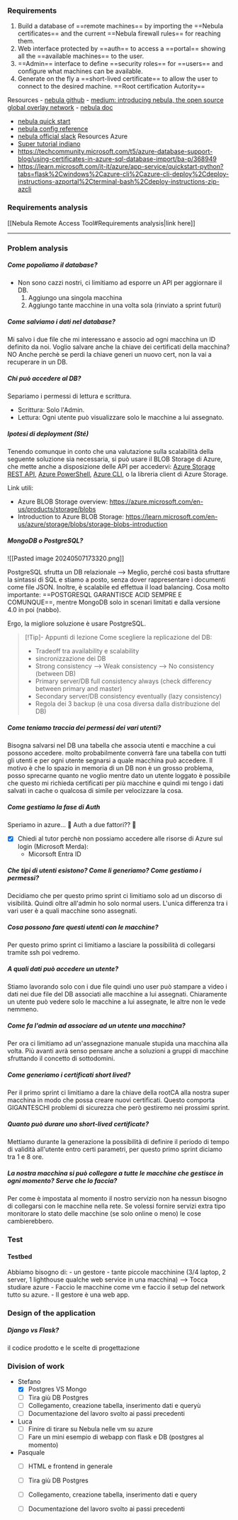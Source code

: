 ### Requirements
1) Build a database of ==remote machines== by importing the ==Nebula certificates== and the current ==Nebula firewall rules== for reaching them.
2) Web interface protected by ==auth== to access a ==portal== showing all the ==available machines== to the user.
3) ==Admin== interface to define ==security roles== for ==users== and configure what machines can be available.
4) Generate on the fly a ==short-lived certificate== to allow the user to connect to the desired machine.
==Root certification Autority==

Resources
- [nebula github](https://github.com/slackhq/nebula)
- [medium: introducing nebula, the open source global overlay network](https://medium.com/several-people-are-coding/introducing-nebula-the-open-source-global-overlay-network-from-slack-884110a5579)
- [nebula doc](https://nebula.defined.net/docs/)
- [nebula quick start](https://nebula.defined.net/docs/guides/quick-start/)
- [nebula config reference](https://nebula.defined.net/docs/config/)
- [nebula official slack](https://join.slack.com/t/nebulaoss/shared_invite/enQtOTA5MDI4NDg3MTg4LTkwY2EwNTI4NzQyMzc0M2ZlODBjNWI3NTY1MzhiOThiMmZlZjVkMTI0NGY4YTMyNjUwMWEyNzNkZTJmYzQxOGU) 
Resources Azure
- [Super tutorial indiano](https://www.youtube.com/watch?v=tDuruX7XSac&t=2464s)
- https://techcommunity.microsoft.com/t5/azure-database-support-blog/using-certificates-in-azure-sql-database-import/ba-p/368949
- https://learn.microsoft.com/it-it/azure/app-service/quickstart-python?tabs=flask%2Cwindows%2Cazure-cli%2Cazure-cli-deploy%2Cdeploy-instructions-azportal%2Cterminal-bash%2Cdeploy-instructions-zip-azcli


### Requirements analysis
[[Nebula Remote Access Tool#Requirements analysis|link here]]

-----

### Problem analysis
##### Come popoliamo il database?
- Non sono cazzi nostri, ci limitiamo ad esporre un API per aggiornare il DB.
	1) Aggiungo una singola macchina
	2) Aggiungo tante macchine in una volta sola (rinviato a sprint futuri)
##### Come salviamo i dati nel database?
Mi salvo i due file che mi interessano e associo ad ogni macchina un ID definito da noi. 
Voglio salvare anche la chiave dei certificati della macchina? NO
Anche perchè se perdi la chiave generi un nuovo cert, non la vai a recuperare in un DB.
##### Chi può accedere al DB?
Separiamo i permessi di lettura e scrittura.
- Scrittura: Solo l'Admin.
- Lettura: Ogni utente può visualizzare solo le macchine a lui assegnato.

##### Ipotesi di deployment (Sté)
Tenendo comunque in conto che una valutazione sulla scalabilità della seguente soluzione sia necessaria, si può usare il BLOB Storage di Azure, che mette anche a disposizione delle API per accedervi: [Azure Storage REST API](https://learn.microsoft.com/en-us/rest/api/storageservices/blob-service-rest-api), [Azure PowerShell](https://learn.microsoft.com/en-us/powershell/module/az.storage), [Azure CLI](https://learn.microsoft.com/en-us/cli/azure/storage), o la libreria client di Azure Storage.

Link utili:
- Azure BLOB Storage overview: https://azure.microsoft.com/en-us/products/storage/blobs
- Introduction to Azure BLOB Storage: https://learn.microsoft.com/en-us/azure/storage/blobs/storage-blobs-introduction

##### MongoDB o PostgreSQL?
![[Pasted image 20240507173320.png]]

PostgreSQL sfrutta un DB relazionale --> Meglio, perché così basta sfruttare la sintassi di SQL e stiamo a posto, senza dover rappresentare i documenti come file JSON. Inoltre, è scalabile ed effettua il load balancing. Cosa molto importante: ==POSTGRESQL GARANTISCE ACID SEMPRE E COMUNQUE==, mentre MongoDB solo in scenari limitati e dalla versione 4.0 in poi (nabbo).

Ergo, la migliore soluzione è usare PostgreSQL.

> [!Tip]- Appunti di lezione
> Come scegliere la replicazione del DB:
> - Tradeoff tra availability e scalability
> - sincronizzazione dei DB
> - Strong consistency --> Weak consistency --> No consistency (between DB)
> - Primary server/DB full consistency always (check differency between primary and master)
> - Secondary server/DB consistency eventually (lazy consistency)
> - Regola dei 3 backup (è una cosa diversa dalla distribuzione del DB)
##### Come teniamo traccia dei permessi dei vari utenti?
Bisogna salvarsi nel DB una tabella che associa utenti e macchine a cui possono accedere.
molto probabilmente converrà fare una tabella con tutti gli utenti e per ogni utente segnarsi a quale macchina può accedere. Il motivo è che lo spazio in memoria di un DB non è un grosso problema, posso sprecarne quanto ne voglio mentre dato un utente loggato è possibile che questo mi richieda certificati per più macchine e quindi mi tengo i dati salvati in cache o qualcosa di simile per velocizzare la cosa.
##### Come gestiamo la fase di Auth
Speriamo in azure... 🤞
Auth a due fattori?? 👀
- [x] Chiedi al tutor perchè non possiamo accedere alle risorse di Azure sul login (Microsoft Merda):
	- Micorsoft Entra ID
##### Che tipi di utenti esistono? Come li generiamo? Come gestiamo i permessi?
Decidiamo che per questo primo sprint ci limitiamo solo ad un discorso di visibilità.
Quindi oltre all'admin ho solo normal users. L'unica differenza tra i vari user è a quali macchine sono assegnati.
##### Cosa possono fare questi utenti con le macchine?
Per questo primo sprint ci limitiamo a lasciare la possibilità di collegarsi tramite ssh poi vedremo.
##### A quali dati può accedere un utente?
Stiamo lavorando solo con i due file quindi uno user può stampare a video i dati nei due file del DB associati alle macchine a lui assegnati.
Chiaramente un utente può vedere solo le macchine a lui assegnate, le altre non le vede nemmeno.
##### Come fa l'admin ad associare ad un utente una macchina?
Per ora ci limitiamo ad un'assegnazione manuale stupida una macchina alla volta. Più avanti avrà senso pensare anche a soluzioni a gruppi di macchine sfruttando il concetto di sottodomini.
##### Come generiamo i certificati short lived?
Per il primo sprint ci limitiamo a dare la chiave della rootCA alla nostra super macchina in modo che possa creare nuovi certificati. Questo comporta GIGANTESCHI problemi di sicurezza che però gestiremo nei prossimi sprint.
##### Quanto può durare uno short-lived certificate?
Mettiamo durante la generazione la possibilità di definire il periodo di tempo di validità all'utente entro certi parametri, per questo primo sprint diciamo tra 1 e 8 ore.
##### La nostra macchina si può collegare a tutte le macchine che gestisce in ogni momento? Serve che lo faccia?
Per come è impostata al momento il nostro servizio non ha nessun bisogno di collegarsi con le macchine nella rete. Se volessi fornire servizi extra tipo monitorare lo stato delle macchine (se solo online o meno) le cose cambierebbero.

### Test
#### Testbed
Abbiamo bisogno di:
	- un gestore
	- tante piccole macchinine (3/4 laptop, 2 server, 1 lighthouse qualche web service in una macchina)
		--> Tocca studiare azure
			- Faccio le macchine come vm e faccio il setup del network tutto su azure.
			- Il gestore è una web app.

### Design of the application
##### Django vs Flask?
il codice prodotto e le scelte di progettazione


### Division of work
- Stefano
	- [x] Postgres VS Mongo
	- [ ] Tira giù DB Postgres
	- [ ] Collegamento, creazione tabella, inserimento dati e queryù
	- [ ] Documentazione del lavoro svolto ai passi precedenti
- Luca
	- [ ] Finire di tirare su Nebula nelle vm su azure
	- [ ] Fare un mini esempio di webapp con flask e DB (postgres al momento)
- Pasquale
	- [ ] HTML e frontend in generale
	- [ ] Tira giù DB Postgres
	- [ ] Collegamento, creazione tabella, inserimento dati e query
	- [ ] Documentazione del lavoro svolto ai passi precedenti




